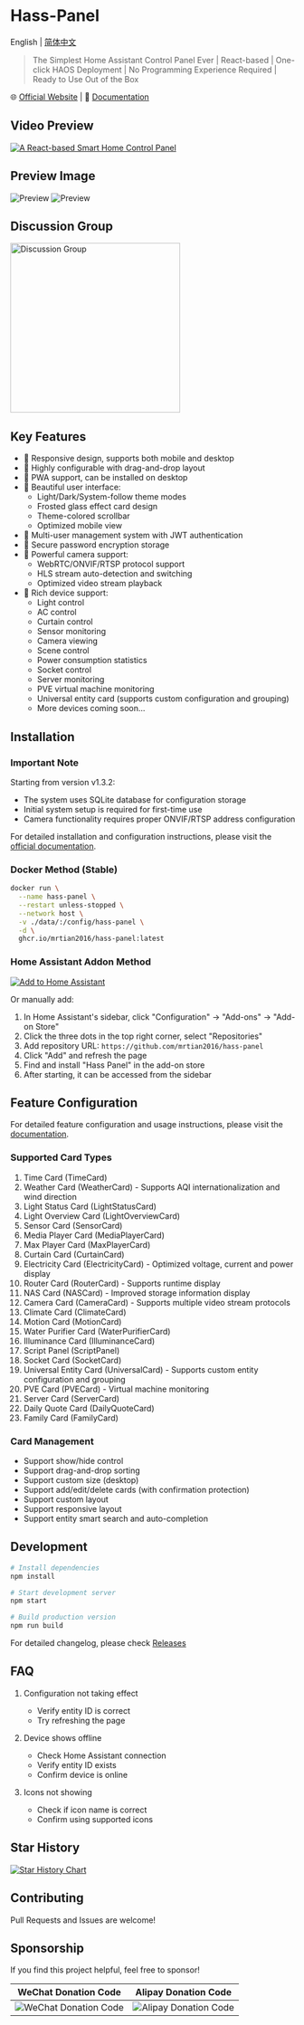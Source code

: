 # Hass-Panel

English | [简体中文](README.md)

> The Simplest Home Assistant Control Panel Ever | React-based | One-click HAOS Deployment | No Programming Experience Required | Ready to Use Out of the Box



🌐 [Official Website](https://hass-panel.com) | 📖 [Documentation](https://hass-panel.com/guide/install.html)

## Video Preview
[![A React-based Smart Home Control Panel]( https://i.imgur.com/PpbbnAS.png )](https://www.bilibili.com/video/BV1yxfaYHE5A/?share_source=copy_web&vd_source=3ef738469d1538347bdba19ea015dbd7)

## Preview Image
![Preview](https://i.imgur.com/3bkRnE7.jpeg)
![Preview](https://i.imgur.com/ONjR4Fp.jpeg)

## Discussion Group

<img src="https://i.imgur.com/RrXJvKP.jpeg" width="300" alt="Discussion Group" />

## Key Features

- 📱 Responsive design, supports both mobile and desktop
- 🔧 Highly configurable with drag-and-drop layout
- 🚀 PWA support, can be installed on desktop
- 🎨 Beautiful user interface:
  - Light/Dark/System-follow theme modes
  - Frosted glass effect card design
  - Theme-colored scrollbar
  - Optimized mobile view
- 👥 Multi-user management system with JWT authentication
- 🔐 Secure password encryption storage
- 🎥 Powerful camera support:
  - WebRTC/ONVIF/RTSP protocol support
  - HLS stream auto-detection and switching
  - Optimized video stream playback
- 🔌 Rich device support:
  - Light control
  - AC control
  - Curtain control
  - Sensor monitoring
  - Camera viewing
  - Scene control
  - Power consumption statistics
  - Socket control
  - Server monitoring
  - PVE virtual machine monitoring
  - Universal entity card (supports custom configuration and grouping)
  - More devices coming soon...

## Installation

### Important Note
Starting from version v1.3.2:
- The system uses SQLite database for configuration storage
- Initial system setup is required for first-time use
- Camera functionality requires proper ONVIF/RTSP address configuration

For detailed installation and configuration instructions, please visit the [official documentation](https://hass-panel.com/guide/install.html).

### Docker Method (Stable)
```bash
docker run \
  --name hass-panel \
  --restart unless-stopped \
  --network host \
  -v ./data/:/config/hass-panel \
  -d \
  ghcr.io/mrtian2016/hass-panel:latest
```

### Home Assistant Addon Method

[![Add to Home Assistant](https://my.home-assistant.io/badges/supervisor_add_addon_repository.svg)](https://my.home-assistant.io/redirect/supervisor_add_addon_repository/?repository_url=https%3A%2F%2Fgithub.com%2Fmrtian2016%2Fhass-panel)

Or manually add:

1. In Home Assistant's sidebar, click "Configuration" -> "Add-ons" -> "Add-on Store"
2. Click the three dots in the top right corner, select "Repositories"
3. Add repository URL: `https://github.com/mrtian2016/hass-panel`
4. Click "Add" and refresh the page
5. Find and install "Hass Panel" in the add-on store
6. After starting, it can be accessed from the sidebar

## Feature Configuration

For detailed feature configuration and usage instructions, please visit the [documentation](https://hass-panel.com/guide/install.html).

### Supported Card Types

1. Time Card (TimeCard)
2. Weather Card (WeatherCard) - Supports AQI internationalization and wind direction
3. Light Status Card (LightStatusCard)
4. Light Overview Card (LightOverviewCard)
5. Sensor Card (SensorCard)
6. Media Player Card (MediaPlayerCard)
7. Max Player Card (MaxPlayerCard)
8. Curtain Card (CurtainCard)
9. Electricity Card (ElectricityCard) - Optimized voltage, current and power display
10. Router Card (RouterCard) - Supports runtime display
11. NAS Card (NASCard) - Improved storage information display
12. Camera Card (CameraCard) - Supports multiple video stream protocols
13. Climate Card (ClimateCard)
14. Motion Card (MotionCard)
15. Water Purifier Card (WaterPurifierCard)
16. Illuminance Card (IlluminanceCard)
17. Script Panel (ScriptPanel)
18. Socket Card (SocketCard)
19. Universal Entity Card (UniversalCard) - Supports custom entity configuration and grouping
20. PVE Card (PVECard) - Virtual machine monitoring
21. Server Card (ServerCard)
22. Daily Quote Card (DailyQuoteCard)
23. Family Card (FamilyCard)
### Card Management

- Support show/hide control
- Support drag-and-drop sorting
- Support custom size (desktop)
- Support add/edit/delete cards (with confirmation protection)
- Support custom layout
- Support responsive layout
- Support entity smart search and auto-completion

## Development

```bash
# Install dependencies
npm install

# Start development server
npm start

# Build production version
npm run build
```


For detailed changelog, please check [Releases](https://github.com/mrtian2016/hass-panel/releases)

## FAQ

1. Configuration not taking effect
   - Verify entity ID is correct
   - Try refreshing the page

2. Device shows offline
   - Check Home Assistant connection
   - Verify entity ID exists
   - Confirm device is online

3. Icons not showing
   - Check if icon name is correct
   - Confirm using supported icons

## Star History

[![Star History Chart](https://api.star-history.com/svg?repos=mrtian2016/hass-panel&type=Date)](https://star-history.com/#mrtian2016/hass-panel&Date)

## Contributing

Pull Requests and Issues are welcome!



## Sponsorship

If you find this project helpful, feel free to sponsor!

| WeChat Donation Code | Alipay Donation Code |
|--------|--------|
| ![WeChat Donation Code](https://i.imgur.com/f3Fxtsc.png) | ![Alipay Donation Code](https://i.imgur.com/bdNzzyW.png) |
